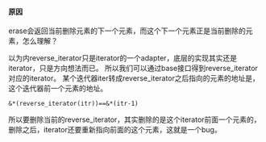 #### 原因
erase会返回当前删除元素的下一个元素，而这个下一个元素正是当前删除的元素，怎么理解？

以为内reverse_iterator只是iterator的一个adapter，底层的实现其实还是iterator，只是方向想法而已。
所以我们可以通过base接口得到reverse_iterator对应的iterator。
某个迭代器iter转成reverse_iterator之后指向的元素的地址是，这个迭代器前一个元素的地址。
```
&*(reverse_iterator(itr))==&*(itr-1)
```
所以要删除当前的reverse_iterator，其实删除的是这个iterator前面一个元素的，删除之后，iterator还要重新指向前面的这个元素，这就是一个bug。
